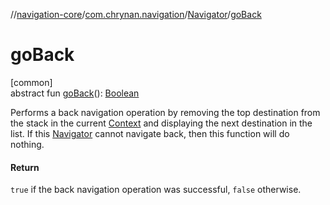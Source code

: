 //[navigation-core](../../../index.md)/[com.chrynan.navigation](../index.md)/[Navigator](index.md)/[goBack](go-back.md)

# goBack

[common]\
abstract fun [goBack](go-back.md)(): [Boolean](https://kotlinlang.org/api/latest/jvm/stdlib/kotlin/-boolean/index.html)

Performs a back navigation operation by removing the top destination from the stack in the current [Context](index.md) and displaying the next destination in the list. If this [Navigator](index.md) cannot navigate back, then this function will do nothing.

#### Return

`true` if the back navigation operation was successful, `false` otherwise.
